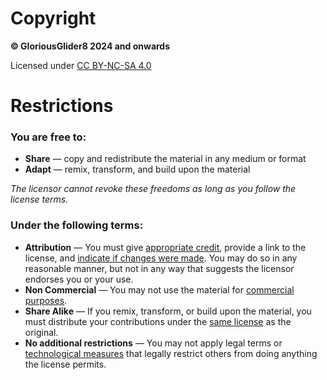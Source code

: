 # Copyright

**© GloriousGlider8 2024 and onwards**

Licensed under [CC BY-NC-SA 4.0](https://creativecommons.org/licenses/by-nc-sa/4.0)

# Restrictions

### You are free to:

* **Share** — copy and redistribute the material in any medium or format
* **Adapt** — remix, transform, and build upon the material

*The licensor cannot revoke these freedoms as long as you follow the license terms.*

### Under the following terms:

* **Attribution** — You must give [appropriate credit](https://creativecommons.org/licenses/by-nc-sa/4.0/#ref-appropriate-credit), provide a link to the license, and [indicate if changes were made](https://creativecommons.org/licenses/by-nc-sa/4.0/#ref-indicate-changes). You may do so in any reasonable manner, but not in any way that suggests the licensor endorses you or your use.
* **Non Commercial** — You may not use the material for [commercial purposes](https://creativecommons.org/licenses/by-nc-sa/4.0/#ref-commercial-purposes).
* **Share Alike** — If you remix, transform, or build upon the material, you must distribute your contributions under the [same license](https://creativecommons.org/licenses/by-nc-sa/4.0/#ref-same-license) as the original.
* **No additional restrictions** — You may not apply legal terms or [technological measures](https://creativecommons.org/licenses/by-nc-sa/4.0/#ref-technological-measures) that legally restrict others from doing anything the license permits.
